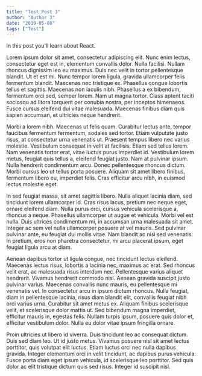 ```yaml
---
title: "Test Post 3"
author: "Author 3"
date: "2019-05-08"
tags: ["Test"]
---
```


In this post you'll learn about React.



Lorem ipsum dolor sit amet, consectetur adipiscing elit. Nunc enim lectus, consectetur eget est in, elementum convallis dolor. Nulla facilisi. Nullam rhoncus dignissim leo eu maximus. Duis nec velit in tortor pellentesque blandit. Ut et est mi. Nunc tempor lorem ligula, gravida ullamcorper felis fermentum blandit. Maecenas nec tristique ex. Phasellus congue lobortis tellus et sagittis. Maecenas non iaculis nibh. Phasellus a ex bibendum, fermentum orci sed, semper lorem. Nam ut magna tortor. Class aptent taciti sociosqu ad litora torquent per conubia nostra, per inceptos himenaeos. Fusce cursus eleifend dui vitae malesuada. Maecenas finibus diam quis sapien accumsan, et ultricies neque hendrerit.

Morbi a lorem nibh. Maecenas ut felis quam. Curabitur lectus ante, tempor faucibus fermentum fermentum, sodales sed tortor. Etiam vulputate justo risus, at consectetur urna venenatis ut. Praesent tempus libero nec varius molestie. Vestibulum consequat in velit at facilisis. Etiam sed tellus lorem. Nam venenatis tortor erat, vitae luctus purus imperdiet id. Vestibulum lorem metus, feugiat quis tellus a, eleifend feugiat justo. Nam at pulvinar ipsum. Nulla hendrerit condimentum arcu. Donec pellentesque rhoncus dictum. Morbi cursus leo ut tellus porta posuere. Aliquam sit amet libero finibus, fermentum libero eu, imperdiet felis. Cras efficitur arcu nibh, in euismod lectus molestie eget.

In sed feugiat massa, sit amet sagittis libero. Nulla aliquet lacinia diam, sed tincidunt lorem ullamcorper id. Cras risus lacus, pretium nec neque eget, ornare eleifend diam. Nulla purus orci, cursus vehicula scelerisque a, rhoncus a neque. Phasellus ullamcorper ut augue et vehicula. Morbi vel est nulla. Duis ultrices condimentum mi, in accumsan urna malesuada sit amet. Integer ac sem vel nulla ullamcorper posuere at vel mauris. Sed pulvinar pulvinar ante, eu feugiat dui mollis vitae. Nam blandit ac nisi sed venenatis. In pretium, eros non pharetra consectetur, mi arcu placerat ipsum, eget feugiat ligula arcu at diam.

Aenean dapibus tortor ut ligula congue, nec tincidunt lectus eleifend. Maecenas lectus risus, lobortis a lacinia nec, maximus ac erat. Sed rhoncus velit erat, ac malesuada risus interdum nec. Pellentesque varius aliquet hendrerit. Vivamus hendrerit commodo nisl. Aenean gravida suscipit justo pulvinar varius. Maecenas convallis nunc mauris, eu pellentesque mi venenatis vel. In consectetur arcu in ipsum dictum rhoncus. Nulla feugiat, diam in pellentesque lacinia, risus diam blandit elit, convallis feugiat nibh orci varius urna. Curabitur sit amet metus ex. Aliquam finibus scelerisque velit, et scelerisque dolor mattis ut. Sed bibendum magna imperdiet, efficitur mauris in, egestas felis. Nullam turpis ipsum, posuere quis dolor et, efficitur vestibulum dolor. Nulla eu dolor vitae ipsum fringilla ornare.

Proin ultricies ut libero id viverra. Duis tincidunt leo ac consequat dictum. Duis sed diam leo. Ut id justo metus. Vivamus posuere nisl sit amet lectus porttitor, quis volutpat elit luctus. Etiam luctus orci nec nulla dapibus gravida. Integer elementum orci in velit tincidunt, ac dapibus purus vehicula. Fusce porta diam eget ipsum vehicula, id scelerisque leo porttitor. Sed quis dolor ac elit tristique dictum quis sed risus. Integer id suscipit nisl. 